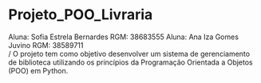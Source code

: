 # Projeto_POO_Livraria
Aluna: Sofia Estrela Bernardes RGM: 38683555
Aluna: Ana Iza Gomes Juvino RGM: 38589711  
  / O projeto tem como objetivo desenvolver um sistema de gerenciamento de biblioteca utilizando os princípios da Programação Orientada a Objetos (POO) em Python.
